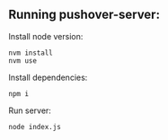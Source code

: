 ## Running pushover-server:

Install node version:
```
nvm install
nvm use
```

Install dependencies:
```
npm i
```

Run server:
```
node index.js
```
